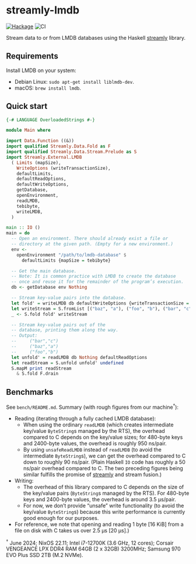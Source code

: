 # streamly-lmdb

[![Hackage](https://img.shields.io/hackage/v/streamly-lmdb.svg?style=flat)](https://hackage.haskell.org/package/streamly-lmdb)
![CI](https://github.com/shlok/streamly-lmdb/workflows/CI/badge.svg?branch=master)

Stream data to or from LMDB databases using the Haskell [streamly](https://hackage.haskell.org/package/streamly) library.

## Requirements

Install LMDB on your system:

* Debian Linux: `sudo apt-get install liblmdb-dev`.
* macOS: `brew install lmdb`.

## Quick start

```haskell
{-# LANGUAGE OverloadedStrings #-}

module Main where

import Data.Function ((&))
import qualified Streamly.Data.Fold as F
import qualified Streamly.Data.Stream.Prelude as S
import Streamly.External.LMDB
  ( Limits (mapSize),
    WriteOptions (writeTransactionSize),
    defaultLimits,
    defaultReadOptions,
    defaultWriteOptions,
    getDatabase,
    openEnvironment,
    readLMDB,
    tebibyte,
    writeLMDB,
  )

main :: IO ()
main = do
  -- Open an environment. There should already exist a file or
  -- directory at the given path. (Empty for a new environment.)
  env <-
    openEnvironment "/path/to/lmdb-database" $
      defaultLimits {mapSize = tebibyte}

  -- Get the main database.
  -- Note: It is common practice with LMDB to create the database
  -- once and reuse it for the remainder of the program’s execution.
  db <- getDatabase env Nothing

  -- Stream key-value pairs into the database.
  let fold' = writeLMDB db defaultWriteOptions {writeTransactionSize = 1}
  let writeStream = S.fromList [("baz", "a"), ("foo", "b"), ("bar", "c")]
  _ <- S.fold fold' writeStream

  -- Stream key-value pairs out of the
  -- database, printing them along the way.
  -- Output:
  --     ("bar","c")
  --     ("baz","a")
  --     ("foo","b")
  let unfold' = readLMDB db Nothing defaultReadOptions
  let readStream = S.unfold unfold' undefined
  S.mapM print readStream
    & S.fold F.drain
```

## Benchmarks

See `bench/README.md`. Summary (with rough figures from our machine<sup>†</sup>):

* Reading (iterating through a fully cached LMDB database):
  - When using the ordinary `readLMDB` (which creates intermediate key/value `ByteString`s managed by the RTS), the overhead compared to C depends on the key/value sizes; for 480-byte keys and 2400-byte values, the overhead is roughly 950 ns/pair.
  - By using `unsafeReadLMDB` instead of `readLMDB` (to avoid the intermediate `ByteString`s), we can get the overhead compared to C down to roughly 90 ns/pair. (Plain Haskell `IO` code has roughly a 50 ns/pair overhead compared to C. The two preceding figures being similar fulfills the promise of [streamly](https://hackage.haskell.org/package/streamly) and stream fusion.)
* Writing:
  - The overhead of this library compared to C depends on the size of the key/value pairs (`ByteString`s managed by the RTS). For 480-byte keys and 2400-byte values, the overhead is around 3.5 μs/pair.
  - For now, we don’t provide “unsafe” write functionality (to avoid the key/value `ByteString`s) because this write performance is currently good enough for our purposes.
* For reference, we note that opening and reading 1 byte [16 KiB] from a file on disk with C takes us over 2.5 μs [20 μs].)

<sup>†</sup> June 2024; NixOS 22.11; Intel i7-12700K (3.6 GHz, 12 cores); Corsair VENGEANCE LPX DDR4 RAM 64GB (2 x 32GB) 3200MHz; Samsung 970 EVO Plus SSD 2TB (M.2 NVMe).
